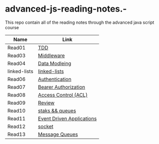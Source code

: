 # advanced-js-reading-notes.-

This repo contain all of the reading notes through the advanced java script course

| Name         | Link                                   |
| ------------ | -------------------------------------- |
| Read01       | [TDD](01-prep-and-tdd.md)              |
| Read03       | [Middleware](read03.md)                |
| Read04       | [Data Modleing](Read04.md)             |
| linked-lists | [linked-lists](linked-lists.md)        |
| Read06       | [Authentication](read06.md)            |
| Read07       | [Bearer Authorization](read07.md)      |
| Read08       | [Access Control (ACL)](read08.md)      |
| Read09       | [Review](read09.md)                    |
| Read10       | [staks && queues](read10.md)           |
| Read11       | [Event Driven Applications](read11.md) |
| Read12       | [socket](read12.md)                    |
| Read13       | [Message Queues](read13.md)            |
